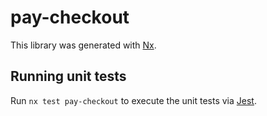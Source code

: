 # pay-checkout

This library was generated with [Nx](https://nx.dev).

## Running unit tests

Run `nx test pay-checkout` to execute the unit tests via [Jest](https://jestjs.io).

